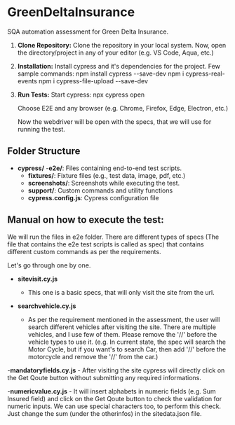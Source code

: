 # GreenDeltaInsurance
SQA automation assessment for Green Delta Insurance.


1. **Clone Repository:**
   Clone the repository in your local system.
   Now, open the directory/project in any of your editor (e.g. VS Code, Aqua, etc.)


2. **Installation:**
  Install cypress and it's dependencies for the project.
  Few sample commands:
  npm install cypress --save-dev
  npm i cypress-real-events
  npm i cypress-file-upload --save-dev

3. **Run Tests:**
    Start cypress:
    npx cypress open

    Choose E2E and any browser (e.g. Chrome, Firefox, Edge, Electron, etc.)

    Now the webdriver will be open with the specs, that we will use for running the test.

## Folder Structure

- **cypress/**
    -**e2e/**: Files containing end-to-end test scripts.
    - **fixtures/**: Fixture files (e.g., test data, image, pdf, etc.)
    - **screenshots/**: Screenshots while executing the test.
    - **support/**: Custom commands and utility functions
    - **cypress.config.js**: Cypress configuration file

## Manual on how to execute the test:
We will run the files in e2e folder. There are different types of specs (The file that contains the e2e test scripts is called as spec) that contains different custom commands as per the requirements.

Let's go through one by one.

- **sitevisit.cy.js**
    - This one is a basic specs, that will only visit the site from the url.

- **searchvehicle.cy.js**
    - As per the requirement mentioned in the assessment, the user will search different vehicles after visiting the site.
    There are multiple vehicles, and I use few of them. 
    Please remove the '//' before the vehicle types to use it. (e.g. In current state, the spec will search the Motor Cycle, but if you want's to search Car, then add '//' before the motorcycle and remove the '//' from the car.)

-**mandatoryfields.cy.js**
    - After visiting the site cypress will directly click on the Get Qoute button without submitting any required informations.

-**numericvalue.cy.js**
    - It will insert alphabets in numeric fields (e.g. Sum Insured field) and click on the Get Qoute button to check the validation for numeric inputs.
        We can use special characters too, to perform this check. 
        Just change the sum (under the otherinfos) in the sitedata.json file.


